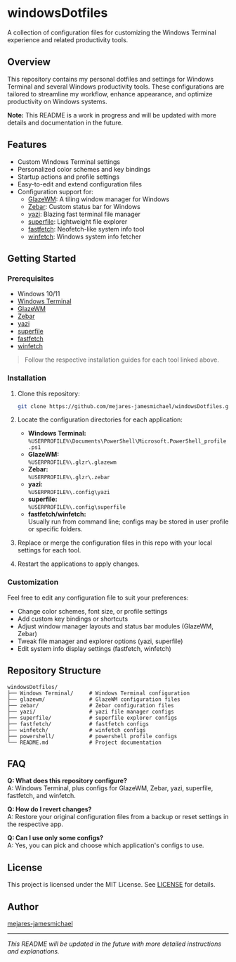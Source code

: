 # windowsDotfiles

A collection of configuration files for customizing the Windows Terminal experience and related productivity tools.

## Overview

This repository contains my personal dotfiles and settings for Windows Terminal and several Windows productivity tools. These configurations are tailored to streamline my workflow, enhance appearance, and optimize productivity on Windows systems.

**Note:** This README is a work in progress and will be updated with more details and documentation in the future.

## Features

- Custom Windows Terminal settings
- Personalized color schemes and key bindings
- Startup actions and profile settings
- Easy-to-edit and extend configuration files
- Configuration support for:
  - [GlazeWM](https://github.com/glzr-io/GlazeWM): A tiling window manager for Windows
  - [Zebar](https://github.com/zebar-org/Zebar): Custom status bar for Windows
  - [yazi](https://github.com/sxyazi/yazi): Blazing fast terminal file manager
  - [superfile](https://github.com/sxyazi/superfile): Lightweight file explorer
  - [fastfetch](https://github.com/fastfetch-cli/fastfetch): Neofetch-like system info tool
  - [winfetch](https://github.com/kiedtl/winfetch): Windows system info fetcher

## Getting Started

### Prerequisites

- Windows 10/11
- [Windows Terminal](https://github.com/microsoft/terminal)
- [GlazeWM](https://github.com/glzr-io/GlazeWM)
- [Zebar](https://github.com/zebar-org/Zebar)
- [yazi](https://github.com/sxyazi/yazi)
- [superfile](https://github.com/sxyazi/superfile)
- [fastfetch](https://github.com/fastfetch-cli/fastfetch)
- [winfetch](https://github.com/kiedtl/winfetch)

> Follow the respective installation guides for each tool linked above.

### Installation

1. Clone this repository:
   ```sh
   git clone https://github.com/mejares-jamesmichael/windowsDotfiles.git
   ```
2. Locate the configuration directories for each application:
   - **Windows Terminal:**  
     `%USERPROFILE%\Documents\PowerShell\Microsoft.PowerShell_profile.ps1`
   - **GlazeWM:**  
     `%USERPROFILE%\.glzr\.glazewm`
   - **Zebar:**  
     `%USERPROFILE%\.glzr\.zebar`
   - **yazi:**  
     `%USERPROFILE%\.config\yazi`
   - **superfile:**  
     `%USERPROFILE%\.config\superfile`
   - **fastfetch/winfetch:**  
     Usually run from command line; configs may be stored in user profile or specific folders.

3. Replace or merge the configuration files in this repo with your local settings for each tool.

4. Restart the applications to apply changes.

### Customization

Feel free to edit any configuration file to suit your preferences:
- Change color schemes, font size, or profile settings
- Add custom key bindings or shortcuts
- Adjust window manager layouts and status bar modules (GlazeWM, Zebar)
- Tweak file manager and explorer options (yazi, superfile)
- Edit system info display settings (fastfetch, winfetch)

## Repository Structure

```text
windowsDotfiles/
├── Windows Terminal/     # Windows Terminal configuration
├── glazewm/              # GlazeWM configuration files
├── zebar/                # Zebar configuration files
├── yazi/                 # yazi file manager configs
├── superfile/            # superfile explorer configs
├── fastfetch/            # fastfetch configs
├── winfetch/             # winfetch configs
├── powershell/           # powershell profile configs
└── README.md             # Project documentation
```

## FAQ

**Q: What does this repository configure?**  
A: Windows Terminal, plus configs for GlazeWM, Zebar, yazi, superfile, fastfetch, and winfetch.

**Q: How do I revert changes?**  
A: Restore your original configuration files from a backup or reset settings in the respective app.

**Q: Can I use only some configs?**  
A: Yes, you can pick and choose which application's configs to use.

## License

This project is licensed under the MIT License. See [LICENSE](LICENSE) for details.

## Author

[mejares-jamesmichael](https://github.com/mejares-jamesmichael)

---

_This README will be updated in the future with more detailed instructions and explanations._
